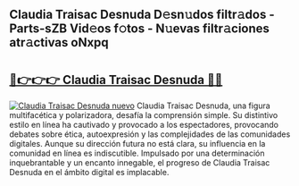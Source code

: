 ## Claudia Traisac Desnuda D𝚎sn𝚞dos filtr𝚊dos - Parts-sZB Vid𝚎os f𝚘tos - N𝚞evas filtr𝚊ciones atr𝚊ctivas oNxpq

# <h2><a href="http://mb0abg.tromn.icu/?c=Claudia+Traisac+Desnuda">🔗👉👉👉 Claudia Traisac Desnuda 🔗🔗</a></h2>

[![Claudia Traisac Desnuda nuevo](https://i.imgur.com/pEAQMta.gif)](http://mb0abg.tromn.icu/?c=Claudia+Traisac+Desnuda)
Claudia Traisac Desnuda, una figura multifacética y polarizadora, desafía la comprensión simple. Su distintivo estilo en línea ha cautivado y provocado a los espectadores, provocando debates sobre ética, autoexpresión y las complejidades de las comunidades digitales. Aunque su dirección futura no está clara, su influencia en la comunidad en línea es indiscutible. Impulsado por una determinación inquebrantable y un encanto innegable, el progreso de Claudia Traisac Desnuda en el ámbito digital es implacable.
